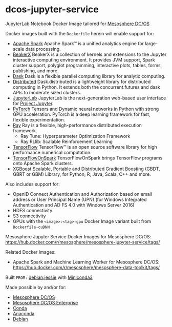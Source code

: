 # dcos-jupyter-service

JupyterLab Notebook Docker Image tailored for [Mesosphere DC/OS](https://dcos.io)

Docker images built with the `Dockerfile` herein will enable support for:
* [Apache Spark](https://spark.apache.org)
Apache Spark™ is a unified analytics engine for large-scale data processing.
* [BeakerX](http://beakerx.com)
BeakerX is a collection of kernels and extensions to the Jupyter interactive computing environment. It provides JVM support, Spark cluster support, polyglot programming, interactive plots, tables, forms, publishing, and more.
* [Dask](https://dask.readthedocs.io)
Dask is a flexible parallel computing library for analytic computing.
* [Distributed](https://distributed.readthedocs.io)
Dask.distributed is a lightweight library for distributed computing in Python. It extends both the concurrent.futures and dask APIs to moderate sized clusters.
* [JupyterLab](https://jupyterlab.readthedocs.io)
JupyterLab is the next-generation web-based user interface for [Project Jupyter](https://jupyter.org).
* [PyTorch](https://pytorch.org)
Tensors and Dynamic neural networks in Python with strong GPU acceleration. PyTorch is a deep learning framework for fast, flexible experimentation.
* [Ray](https://ray.readthedocs.io)
Ray is a flexible, high-performance distributed execution framework.
  * Ray Tune: Hyperparameter Optimization Framework
  * Ray RLlib: Scalable Reinforcement Learning
* [TensorFlow](https://www.tensorflow.org)
TensorFlow™ is an open source software library for high performance numerical computation.
* [TensorFlowOnSpark](https://github.com/yahoo/TensorFlowOnSpark)
TensorFlowOnSpark brings TensorFlow programs onto Apache Spark clusters.
* [XGBoost](https://xgboost.ai)
Scalable, Portable and Distributed Gradient Boosting (GBDT, GBRT or GBM) Library, for Python, R, Java, Scala, C++ and more.

Also includes support for:
* OpenID Connect Authentication and Authorization based on email address or User Principal Name (UPN) (for Windows Integrated Authentication and AD FS 4.0 with Windows Server 2016)
* HDFS connectivity
* S3 connectivity
* GPUs with the `<image>:<tag>-gpu` Docker Image variant built from `Dockerfile-cuDNN`

Mesosphere Jupyter Service Docker Images for Mesosphere DC/OS: https://hub.docker.com/r/mesosphere/mesosphere-jupyter-service/tags/

Related Docker Images:
* Apache Spark and Machine Learning Worker for Mesosphere DC/OS: https://hub.docker.com/r/mesosphere/mesosphere-data-toolkit/tags/

Built `FROM:` [debian:jessie](https://hub.docker.com/r/library/debian) with [Miniconda3](https://repo.continuum.io/miniconda/)

Made possible by and/or for:
* [Mesosphere DC/OS](https://dcos.io)
* [Mesosphere DC/OS Enterprise](https://mesosphere.com/product)
* [Conda](https://conda.io)
* [Anaconda](https://www.anaconda.com)
* [Debian](https://www.debian.org)
